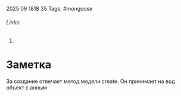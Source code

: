 2025 09 1818 35
Tags: #mongoose 
###### Links: 
1) 
# Заметка
За создание отвечает метод модели create. Он принимает на вод объект с анным